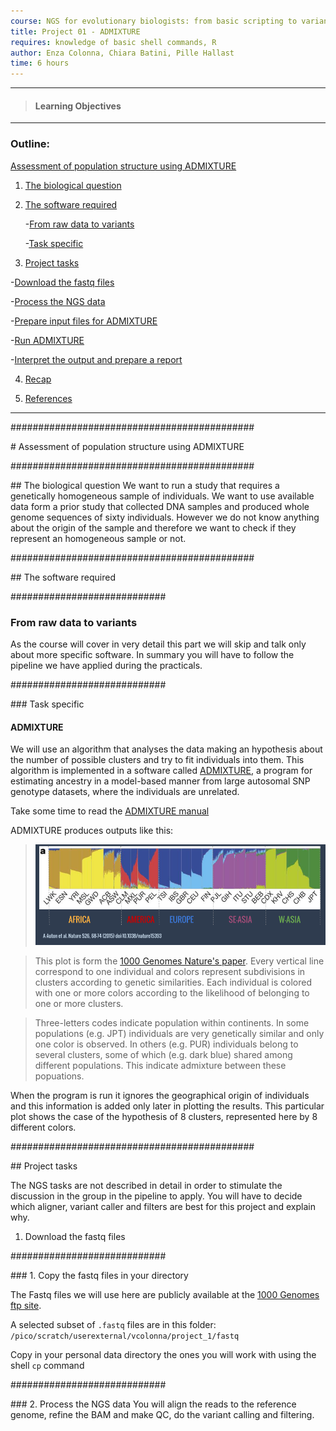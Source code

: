 ```yaml
---
course: NGS for evolutionary biologists: from basic scripting to variant calling
title: Project 01 - ADMIXTURE
requires: knowledge of basic shell commands, R
author: Enza Colonna, Chiara Batini, Pille Hallast  
time: 6 hours  
---
```

------------
> #### Learning Objectives
------------


### Outline:

[Assessment of population structure using ADMIXTURE](#main)

1. [The biological question](#sec1)

2. [The software required](#sec2)

      -[From raw data to variants](#sec2.1)

      -[Task specific](#sec2.2)

3. [Project tasks](#sec3)

  -[Download the fastq files](#sec3.1)

  -[Process the NGS data ](#sec3.2)

  -[Prepare input files for ADMIXTURE](#sec3.3)

  -[Run ADMIXTURE](#sec3.4)

  -[Interpret the output and prepare a report](#sec3.5)

4. [Recap](#sec4)

5. [References](#sec5)

__________________________________________________________

############################################

<div id='main'/>
# Assessment of population structure using ADMIXTURE


############################################
<div id='sec1'/>
## The biological question
We want to run a  study that requires a genetically homogeneous sample of individuals. We want to use available data form a prior study that collected DNA samples and produced whole genome sequences of sixty individuals. However we do not know anything about the origin of the sample and therefore we want to check if they represent an homogeneous sample or not.


############################################
<div id='sec2'/>
## The software required



############################
<div id='sec2.1'/>

### From raw data to variants

As the course will cover in very detail this part we will skip and talk only about more specific software.
In summary you will have to follow the pipeline we have applied during the practicals.


############################
<div id='sec2.2'/>
### Task specific

#### ADMIXTURE

We will use an algorithm that analyses the data making an hypothesis about the number of possible clusters and try to fit individuals into them. This algorithm is implemented in a software called [ADMIXTURE](https://www.genetics.ucla.edu/software/admixture/), a program for estimating ancestry in a model-based manner from large autosomal SNP genotype datasets, where the individuals are unrelated.

 Take some time to read the [ADMIXTURE manual](https://www.genetics.ucla.edu/software/admixture/admixture-manual.pdf)

ADMIXTURE produces outputs like this:

>![alt text](img/adm1kgsm.png)

>This plot is form the [1000 Genomes Nature's paper](http://www.nature.com/nature/journal/v526/n7571/full/nature15393.html). Every vertical line correspond to one individual and colors represent subdivisions in clusters according to genetic similarities. Each individual is colored with  one or more colors according to the likelihood of belonging to one or more clusters.

>Three-letters codes indicate population within continents. In some populations (e.g. JPT) individuals are very genetically similar and only one color is observed. In others (e.g. PUR) individuals belong to several clusters, some of which (e.g. dark blue) shared among different populations. This indicate admixture between these popuations.



When the program is run it ignores the geographical origin of individuals and this information is added only later in plotting the results.
This particular plot shows the case of the hypothesis of 8 clusters, represented here by 8 different colors.



############################################
<div id='sec3'/>
## Project tasks

The NGS tasks are not described in detail in order to stimulate the discussion in the group in the pipeline to apply. You will have to decide which aligner, variant caller and filters are best for this project and explain why.
1. Download the fastq files


############################
<div id='sec3.1'/>
### 1. Copy the fastq files in your directory

The Fastq files we will use here are publicly available at the [1000 Genomes ftp site](ftp://ftp.1000genomes.ebi.ac.uk/vol1/ftp/phase3/data/).

A selected subset of `.fastq` files are in this folder:  `/pico/scratch/userexternal/vcolonna/project_1/fastq`

Copy in your personal data directory the ones you will work with  using the shell  `cp` command

############################
<div id='sec3.2'/>
### 2. Process the NGS data
You will align the reads to the reference genome, refine the BAM and make QC, do the variant calling and filtering.
